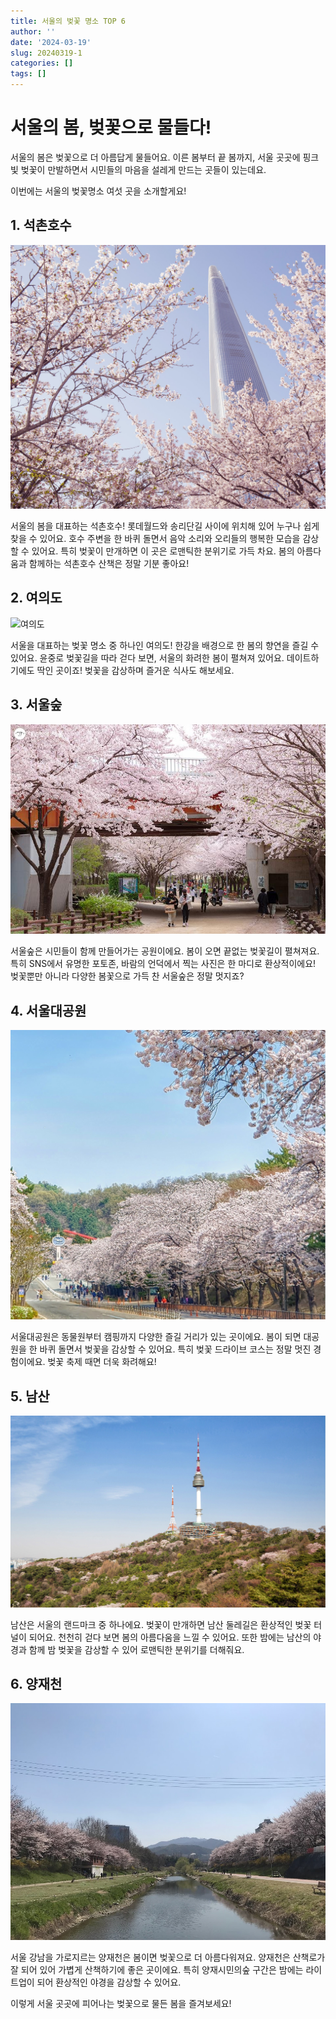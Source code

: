 ```yaml
---
title: 서울의 벚꽃 명소 TOP 6
author: ''
date: '2024-03-19'
slug: 20240319-1
categories: []
tags: []
---
```

# 서울의 봄, 벚꽃으로 물들다!

서울의 봄은 벚꽃으로 더 아름답게 물들어요. 이른 봄부터 끝 봄까지, 서울 곳곳에 핑크빛 벚꽃이 만발하면서 시민들의 마음을 설레게 만드는 곳들이 있는데요. 


이번에는 서울의 벚꽃명소 여섯 곳을 소개할게요!

## 1. 석촌호수

![석촌호수](image_1.jpg)

서울의 봄을 대표하는 석촌호수! 롯데월드와 송리단길 사이에 위치해 있어 누구나 쉽게 찾을 수 있어요. 호수 주변을 한 바퀴 돌면서 음악 소리와 오리들의 행복한 모습을 감상할 수 있어요. 특히 벚꽃이 만개하면 이 곳은 로맨틱한 분위기로 가득 차요. 봄의 아름다움과 함께하는 석촌호수 산책은 정말 기분 좋아요!

## 2. 여의도

![여의도](image_2.png)

서울을 대표하는 벚꽃 명소 중 하나인 여의도! 한강을 배경으로 한 봄의 향연을 즐길 수 있어요. 윤중로 벚꽃길을 따라 걷다 보면, 서울의 화려한 봄이 펼쳐져 있어요. 데이트하기에도 딱인 곳이죠! 벚꽃을 감상하며 즐거운 식사도 해보세요.

## 3. 서울숲

![서울숲](image_3.jpg)

서울숲은 시민들이 함께 만들어가는 공원이에요. 봄이 오면 끝없는 벚꽃길이 펼쳐져요. 특히 SNS에서 유명한 포토존, 바람의 언덕에서 찍는 사진은 한 마디로 환상적이에요! 벚꽃뿐만 아니라 다양한 봄꽃으로 가득 찬 서울숲은 정말 멋지죠?

## 4. 서울대공원

![서울대공원](image_4.jpeg)

서울대공원은 동물원부터 캠핑까지 다양한 즐길 거리가 있는 곳이에요. 봄이 되면 대공원을 한 바퀴 돌면서 벚꽃을 감상할 수 있어요. 특히 벚꽃 드라이브 코스는 정말 멋진 경험이에요. 벚꽃 축제 때면 더욱 화려해요!

## 5. 남산

![남산](image_5.jpg)

남산은 서울의 랜드마크 중 하나에요. 벚꽃이 만개하면 남산 둘레길은 환상적인 벚꽃 터널이 되어요. 천천히 걷다 보면 봄의 아름다움을 느낄 수 있어요. 또한 밤에는 남산의 야경과 함께 밤 벚꽃을 감상할 수 있어 로맨틱한 분위기를 더해줘요.

## 6. 양재천

![양재천](image_6.jpg)

서울 강남을 가로지르는 양재천은 봄이면 벚꽃으로 더 아름다워져요. 양재천은 산책로가 잘 되어 있어 가볍게 산책하기에 좋은 곳이에요. 특히 양재시민의숲 구간은 밤에는 라이트업이 되어 환상적인 야경을 감상할 수 있어요.

이렇게 서울 곳곳에 피어나는 벚꽃으로 물든 봄을 즐겨보세요! 

